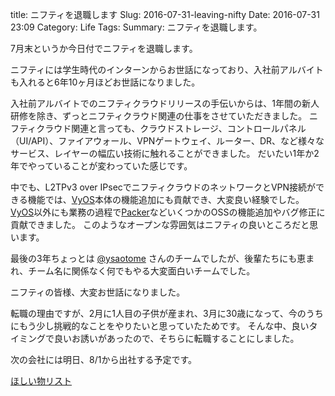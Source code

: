 title: ニフティを退職します
Slug: 2016-07-31-leaving-nifty
Date: 2016-07-31 23:09
Category: Life
Tags: 
Summary: ニフティを退職します。

7月末というか今日付でニフティを退職します。

ニフティには学生時代のインターンからお世話になっており、入社前アルバイトも入れると6年10ヶ月ほどお世話になりました。

入社前アルバイトでのニフティクラウドリリースの手伝いからは、1年間の新人研修を除き、ずっとニフティクラウド関連の仕事をさせていただきました。
ニフティクラウド関連と言っても、クラウドストレージ、コントロールパネル（UI/API）、ファイアウォール、VPNゲートウェイ、ルーター、DR、など様々なサービス、レイヤーの幅広い技術に触れることができました。
だいたい1年か2年でやっていることが変わっていた感じです。

中でも、L2TPv3 over IPsecでニフティクラウドのネットワークとVPN接続ができる機能では、[VyOS][vyos]本体の機能追加にも貢献でき、大変良い経験でした。
[VyOS][vyos]以外にも業務の過程で[Packer](https://github.com/mitchellh/packer)などいくつかのOSSの機能追加やバグ修正に貢献できました。
このようなオープンな雰囲気はニフティの良いところだと思います。

最後の3年ちょっとは [@ysaotome][ysaotome] さんのチームでしたが、後輩たちにも恵まれ、チーム名に関係なく何でもやる大変面白いチームでした。

ニフティの皆様、大変お世話になりました。

転職の理由ですが、2月に1人目の子供が産まれ、3月に30歳になって、今のうちにもう少し挑戦的なことをやりたいと思っていたためです。
そんな中、良いタイミングで良いお誘いがあったので、そちらに転職することにしました。

次の会社には明日、8/1から出社する予定です。

[ほしい物リスト](http://www.amazon.co.jp/registry/wishlist/2KJFLLRPWTRFN)

 [vyos]: http://vyos.io/
 [ysaotome]: https://twitter.com/ysaotome

